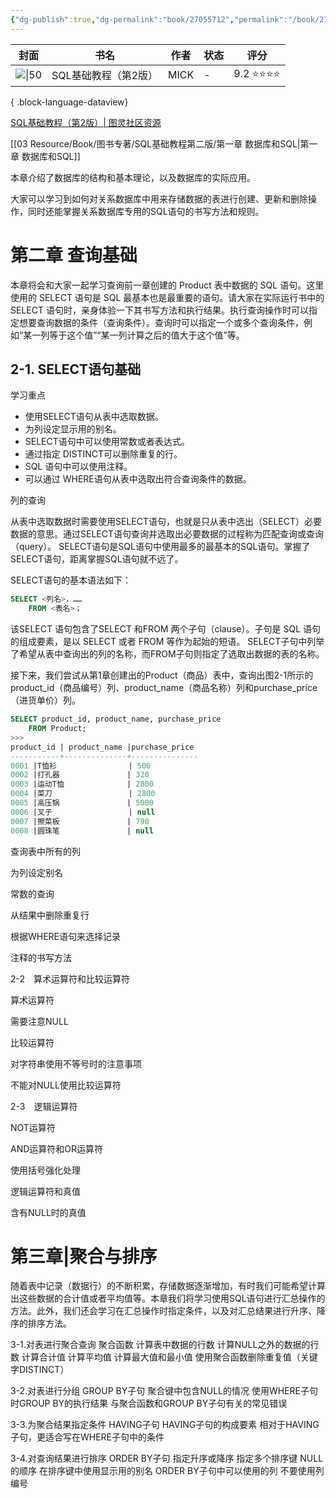 ```yaml
---
{"dg-publish":true,"dg-permalink":"book/27055712","permalink":"/book/27055712/","metatags":{"description":"本书是畅销书《SQL基础教程》第2版，介绍了关系数据库以及用来操作关系数据库的SQL语言的使用方法。书中通过丰富的图示、大量示例程序和详实的操作步骤说明，让读者循序渐进地掌握SQL的基础知识和使用技巧，切实提高编程能力。每章结尾设置有练习题，帮助读者检验对各章内容的理解程度。另外，本书还将重要知识点总结为“法则”，方便读者随时查阅。适合数据库和SQL语言的初学者阅读，也可作为大中专院校的教材及企业新人培训用书。","og:site_name":"DavonOs","og:title":"SQL基础教程（第2版）","og:type":"book","og:url":"https://zuji.eu.org/book/27055712","og:image":"https://wfqqreader-1252317822.image.myqcloud.com/cover/871/26211871/t6_26211871.jpg","og:image:width":"50","og:image:alt":"bookcover"},"tags":["books/T工业技术/TP自动化技术、计算机技术"]}
---
```



| 封面                                                                     | 书名           | 作者   | 状态 | 评分       |
| ---------------------------------------------------------------------- | ------------ | ---- | -- | -------- |
| ![\|50](https://img3.doubanio.com/view/subject/l/public/s34971742.jpg) | SQL基础教程（第2版） | MICK | \- | 9.2 ⭐⭐⭐⭐ |

{ .block-language-dataview}

[SQL基础教程（第2版）| 图灵社区资源](https://www.ituring.com.cn/book/1880)

[[03 Resource/Book/图书专著/SQL基础教程第二版/第一章 数据库和SQL\|第一章 数据库和SQL]]

本章介绍了数据库的结构和基本理论，以及数据库的实际应用。

大家可以学习到如何对关系数据库中用来存储数据的表进行创建、更新和删除操作，同时还能掌握关系数据库专用的SQL语句的书写方法和规则。



# 第二章 查询基础

本章将会和大家一起学习查询前一章创建的 Product 表中数据的 SQL 语句。这里使用的 SELECT 语句是 SQL 最基本也是最重要的语句。请大家在实际运行书中的 SELECT 语句时，亲身体验一下其书写方法和执行结果。执行查询操作时可以指定想要查询数据的条件（查询条件）。查询时可以指定一个或多个查询条件，例如“某一列等于这个值”“某一列计算之后的值大于这个值”等。


## 2-1. SELECT语句基础

学习重点
- 使用SELECT语句从表中选取数据。 
- 为列设定显示用的别名。
- SELECT语句中可以使用常数或者表达式。 
- 通过指定 DISTINCT可以删除重复的行。 
- SQL 语句中可以使用注释。 
- 可以通过 WHERE语句从表中选取出符合查询条件的数据。

列的查询

从表中选取数据时需要使用SELECT语句，也就是只从表中选出（SELECT）必要数据的意思。通过SELECT语句查询并选取出必要数据的过程称为匹配查询或查询（query）。 SELECT语句是SQL语句中使用最多的最基本的SQL语句。掌握了SELECT语句，距离掌握SQL语句就不远了。

SELECT语句的基本语法如下：

```sql
SELECT <列名>，……
	FROM <表名>；
```

该SELECT 语句包含了SELECT 和FROM 两个子句（clause）。子句是 SQL 语句的组成要素，是以 SELECT 或者 FROM 等作为起始的短语。
SELECT子句中列举了希望从表中查询出的列的名称，而FROM子句则指定了选取出数据的表的名称。

接下来，我们尝试从第1章创建出的Product（商品）表中，查询出图2-1所示的 product_id（商品编号）列、product_name（商品名称）列和purchase_price（进货单价）列。

```sql
SELECT product_id, product_name, purchase_price
	FROM Product;
>>>
product_id | product_name |purchase_price
-----------+--------------+---------------
0001 |T恤衫                | 500
0002 |打孔器               | 320
0003 |运动T恤              | 2800
0004 |菜刀                 | 2800
0005 |高压锅               | 5000
0006 |叉子                 | null
0007 |擦菜板               | 790
0008 |圆珠笔               | null
```

查询表中所有的列

为列设定别名

常数的查询

从结果中删除重复行

根据WHERE语句来选择记录

注释的书写方法

2-2　算术运算符和比较运算符

算术运算符

需要注意NULL

比较运算符

对字符串使用不等号时的注意事项

不能对NULL使用比较运算符

2-3　逻辑运算符

NOT运算符

AND运算符和OR运算符

使用括号强化处理

逻辑运算符和真值

含有NULL时的真值

# 第三章|聚合与排序

随着表中记录（数据行）的不断积累，存储数据逐渐增加，有时我们可能希望计算出这些数据的合计值或者平均值等。本章我们将学习使用SQL语句进行汇总操作的方法。此外，我们还会学习在汇总操作时指定条件，以及对汇总结果进行升序、降序的排序方法。

3-1.对表进行聚合查询
聚合函数
计算表中数据的行数
计算NULL之外的数据的行数
计算合计值
计算平均值
计算最大值和最小值
使用聚合函数删除重复值（关键字DISTINCT）

3-2.对表进行分组
GROUP BY子句
聚合键中包含NULL的情况
使用WHERE子句时GROUP BY的执行结果
与聚合函数和GROUP BY子句有关的常见错误

3-3.为聚合结果指定条件
HAVING子句
HAVING子句的构成要素
相对于HAVING子句，更适合写在WHERE子句中的条件

3-4.对查询结果进行排序
ORDER BY子句
指定升序或降序
指定多个排序键
NULL的顺序
在排序键中使用显示用的别名
ORDER BY子句中可以使用的列
不要使用列编号
